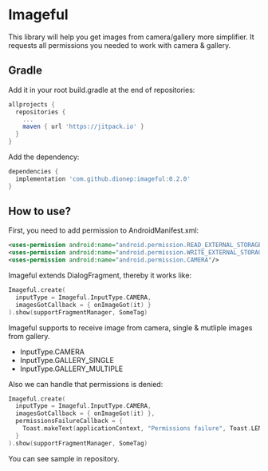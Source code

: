 # Imageful
This library will help you get images from camera/gallery more simplifier. It requests all permissions you needed to work with camera & gallery.

## Gradle
Add it in your root build.gradle at the end of repositories:
```groovy
allprojects {
  repositories {
    ...
    maven { url 'https://jitpack.io' }
  }
}
```
Add the dependency:
```groovy
dependencies {
  implementation 'com.github.dionep:imageful:0.2.0'
}
```

## How to use?
First, you need to add permission to AndroidManifest.xml:
```xml
<uses-permission android:name="android.permission.READ_EXTERNAL_STORAGE"/>
<uses-permission android:name="android.permission.WRITE_EXTERNAL_STORAGE"/>
<uses-permission android:name="android.permission.CAMERA"/>
```

Imageful extends DialogFragment, thereby it works like:
```kotlin
Imageful.create(
  inputType = Imageful.InputType.CAMERA,
  imagesGotCallback = { onImageGot(it) }
).show(supportFragmentManager, SomeTag)
```

Imageful supports to receive image from camera, single & mutliple images from gallery.
- InputType.CAMERA
- InputType.GALLERY_SINGLE
- InputType.GALLERY_MULTIPLE

Also we can handle that permissions is denied:
```kotlin
Imageful.create(
  inputType = Imageful.InputType.CAMERA,
  imagesGotCallback = { onImageGot(it) },
  permissionsFailureCallback = {
    Toast.makeText(applicationContext, "Permissions failure", Toast.LENGTH_LONG).show()
  }
).show(supportFragmentManager, SomeTag)
```

You can see sample in repository.
